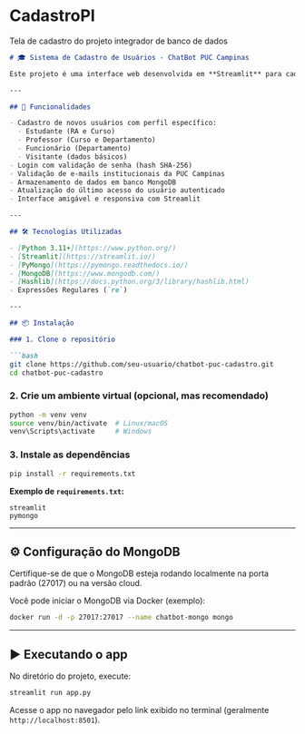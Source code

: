 # CadastroPI
Tela de cadastro do projeto integrador de banco de dados

````markdown
# 🎓 Sistema de Cadastro de Usuários - ChatBot PUC Campinas

Este projeto é uma interface web desenvolvida em **Streamlit** para cadastro e login de usuários que utilizarão o **ChatBot da PUC Campinas**. Ele permite autenticação de diferentes perfis (Estudante, Professor, Funcionário e Visitante) com validação de e-mail institucional e persistência de dados via **MongoDB**.

---

## 🚀 Funcionalidades

- Cadastro de novos usuários com perfil específico:
  - Estudante (RA e Curso)
  - Professor (Curso e Departamento)
  - Funcionário (Departamento)
  - Visitante (dados básicos)
- Login com validação de senha (hash SHA-256)
- Validação de e-mails institucionais da PUC Campinas
- Armazenamento de dados em banco MongoDB
- Atualização do último acesso do usuário autenticado
- Interface amigável e responsiva com Streamlit

---

## 🛠️ Tecnologias Utilizadas

- [Python 3.11+](https://www.python.org/)
- [Streamlit](https://streamlit.io/)
- [PyMongo](https://pymongo.readthedocs.io/)
- [MongoDB](https://www.mongodb.com/)
- [Hashlib](https://docs.python.org/3/library/hashlib.html)
- Expressões Regulares (`re`)

---

## 📦 Instalação

### 1. Clone o repositório

```bash
git clone https://github.com/seu-usuario/chatbot-puc-cadastro.git
cd chatbot-puc-cadastro
````

### 2. Crie um ambiente virtual (opcional, mas recomendado)

```bash
python -m venv venv
source venv/bin/activate  # Linux/macOS
venv\Scripts\activate     # Windows
```

### 3. Instale as dependências

```bash
pip install -r requirements.txt
```

**Exemplo de `requirements.txt`:**

```
streamlit
pymongo
```

---

## ⚙️ Configuração do MongoDB

Certifique-se de que o MongoDB esteja rodando localmente na porta padrão (27017) ou na versão cloud.

Você pode iniciar o MongoDB via Docker (exemplo):

```bash
docker run -d -p 27017:27017 --name chatbot-mongo mongo
```

---

## ▶️ Executando o app

No diretório do projeto, execute:

```bash
streamlit run app.py
```

Acesse o app no navegador pelo link exibido no terminal (geralmente `http://localhost:8501`).


